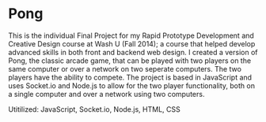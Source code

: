 # Pong

This is the individual Final Project for my Rapid Prototype Development and Creative Design course at Wash U (Fall 2014); a course that helped develop advanced skills in both front and backend web design. I created a version of Pong, the classic arcade game, that can be played with two players on the same computer or over a network on two seperate computers. The two players have the ability to compete. The project is based in JavaScript and uses Socket.io and Node.js to allow for the two player functionality, both on a single computer and over a network using two computers.

Utitilized: JavaScript, Socket.io, Node.js, HTML, CSS
